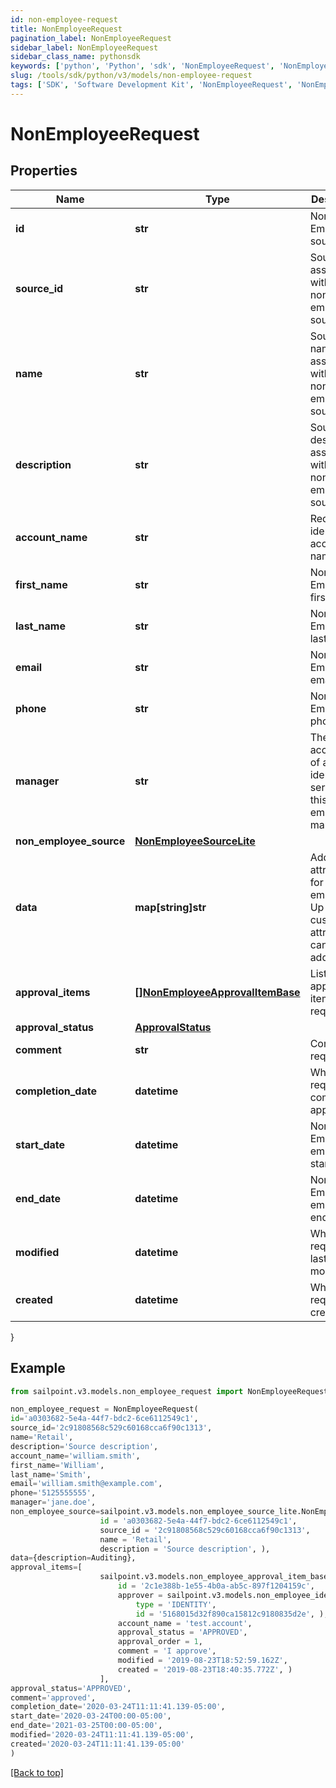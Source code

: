 ```yaml
---
id: non-employee-request
title: NonEmployeeRequest
pagination_label: NonEmployeeRequest
sidebar_label: NonEmployeeRequest
sidebar_class_name: pythonsdk
keywords: ['python', 'Python', 'sdk', 'NonEmployeeRequest', 'NonEmployeeRequest'] 
slug: /tools/sdk/python/v3/models/non-employee-request
tags: ['SDK', 'Software Development Kit', 'NonEmployeeRequest', 'NonEmployeeRequest']
---
```


# NonEmployeeRequest


## Properties

Name | Type | Description | Notes
------------ | ------------- | ------------- | -------------
**id** | **str** | Non-Employee source id. | [optional] 
**source_id** | **str** | Source Id associated with this non-employee source. | [optional] 
**name** | **str** | Source name associated with this non-employee source. | [optional] 
**description** | **str** | Source description associated with this non-employee source. | [optional] 
**account_name** | **str** | Requested identity account name. | [optional] 
**first_name** | **str** | Non-Employee's first name. | [optional] 
**last_name** | **str** | Non-Employee's last name. | [optional] 
**email** | **str** | Non-Employee's email. | [optional] 
**phone** | **str** | Non-Employee's phone. | [optional] 
**manager** | **str** | The account ID of a valid identity to serve as this non-employee's manager. | [optional] 
**non_employee_source** | [**NonEmployeeSourceLite**](non-employee-source-lite) |  | [optional] 
**data** | **map[string]str** | Additional attributes for a non-employee. Up to 10 custom attributes can be added. | [optional] 
**approval_items** | [**[]NonEmployeeApprovalItemBase**](non-employee-approval-item-base) | List of approval item for the request | [optional] 
**approval_status** | [**ApprovalStatus**](approval-status) |  | [optional] 
**comment** | **str** | Comment of requester | [optional] 
**completion_date** | **datetime** | When the request was completely approved. | [optional] 
**start_date** | **datetime** | Non-Employee employment start date. | [optional] 
**end_date** | **datetime** | Non-Employee employment end date. | [optional] 
**modified** | **datetime** | When the request was last modified. | [optional] 
**created** | **datetime** | When the request was created. | [optional] 
}

## Example

```python
from sailpoint.v3.models.non_employee_request import NonEmployeeRequest

non_employee_request = NonEmployeeRequest(
id='a0303682-5e4a-44f7-bdc2-6ce6112549c1',
source_id='2c91808568c529c60168cca6f90c1313',
name='Retail',
description='Source description',
account_name='william.smith',
first_name='William',
last_name='Smith',
email='william.smith@example.com',
phone='5125555555',
manager='jane.doe',
non_employee_source=sailpoint.v3.models.non_employee_source_lite.NonEmployeeSourceLite(
                    id = 'a0303682-5e4a-44f7-bdc2-6ce6112549c1', 
                    source_id = '2c91808568c529c60168cca6f90c1313', 
                    name = 'Retail', 
                    description = 'Source description', ),
data={description=Auditing},
approval_items=[
                    sailpoint.v3.models.non_employee_approval_item_base.NonEmployeeApprovalItemBase(
                        id = '2c1e388b-1e55-4b0a-ab5c-897f1204159c', 
                        approver = sailpoint.v3.models.non_employee_identity_reference_with_id.NonEmployeeIdentityReferenceWithId(
                            type = 'IDENTITY', 
                            id = '5168015d32f890ca15812c9180835d2e', ), 
                        account_name = 'test.account', 
                        approval_status = 'APPROVED', 
                        approval_order = 1, 
                        comment = 'I approve', 
                        modified = '2019-08-23T18:52:59.162Z', 
                        created = '2019-08-23T18:40:35.772Z', )
                    ],
approval_status='APPROVED',
comment='approved',
completion_date='2020-03-24T11:11:41.139-05:00',
start_date='2020-03-24T00:00-05:00',
end_date='2021-03-25T00:00-05:00',
modified='2020-03-24T11:11:41.139-05:00',
created='2020-03-24T11:11:41.139-05:00'
)

```
[[Back to top]](#) 


